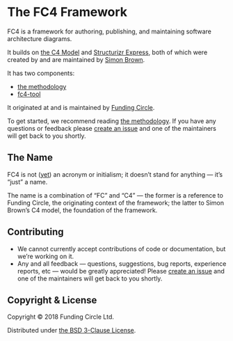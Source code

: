 # The FC4 Framework

FC4 is a framework for authoring, publishing, and maintaining software architecture diagrams.

It builds on [the C4 Model](https://c4model.com/) and [Structurizr Express](https://structurizr.com/express), both of which were created by and are maintained by [Simon Brown](http://simonbrown.je/).

It has two components:

* [the methodology](methodology/README.md)
* [fc4-tool](tool/README.md)

It originated at and is maintained by [Funding Circle](https://engineering.fundingcircle.com/).

To get started, we recommend reading [the methodology](methodology/README.md). If you have any questions or feedback please [create an issue](https://github.com/FundingCircle/fc4-framework/issues/new) and one of the maintainers will get back to you shortly.

## The Name

FC4 is not ([yet](https://en.wikipedia.org/wiki/Backronym)) an acronym or initialism; it doesn’t stand for anything — it’s “just” a name.

The name is a combination of “FC” and “C4” — the former is a reference to Funding Circle, the originating context of the framework; the latter to Simon Brown’s C4 model, the foundation of the framework.

## Contributing

* We cannot currently accept contributions of code or documentation, but we’re working on it.
* Any and all feedback — questions, suggestions, bug reports, experience reports, etc — would be greatly appreciated! Please [create an issue](https://github.com/FundingCircle/fc4-framework/issues/new) and one of the maintainers will get back to you shortly.

## Copyright & License

Copyright © 2018 Funding Circle Ltd.

Distributed under [the BSD 3-Clause License](LICENSE).
